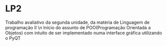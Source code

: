 # LP2
Trabalho avaliativo da segunda unidade, da matéria de Linguagem de programação II \n
Início do assunto de POO(Programação Orientada a Objetos) com intuito de ser implementado numa interface gráfica utilizando o PyQT
